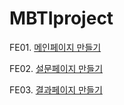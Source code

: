 # MBTIproject

FE01. [메인페이지 만들기](https://sincerity.tistory.com/350)

FE02. [설문페이지 만들기](https://sincerity.tistory.com/351)

FE03. [결과페이지 만들기](https://sincerity.tistory.com/353)
